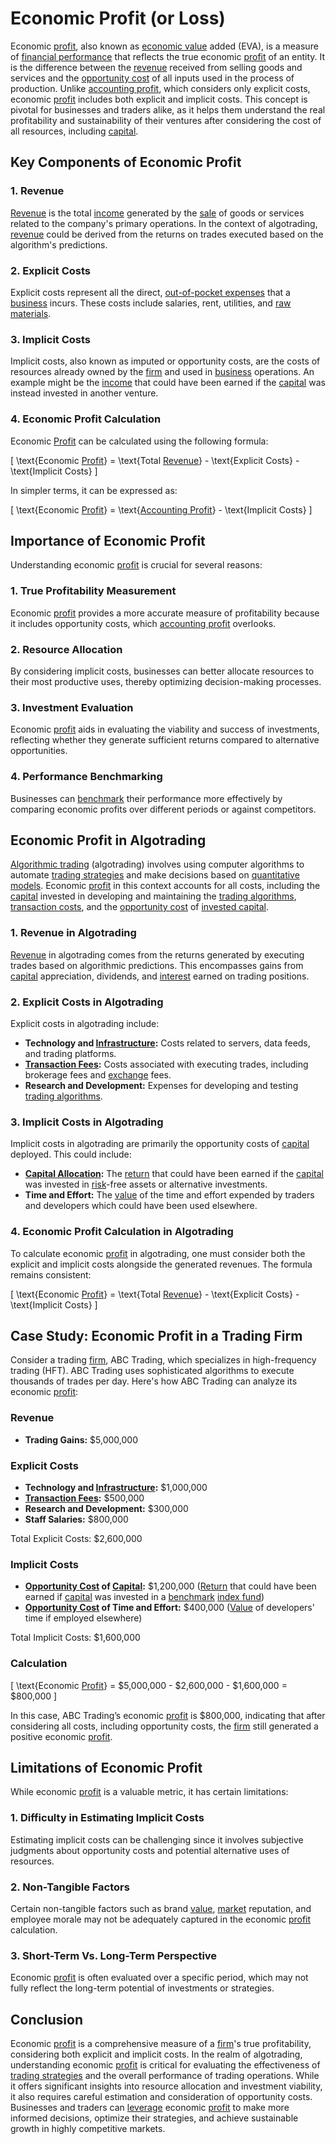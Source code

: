 # Economic Profit (or Loss)

Economic [profit](../p/profit.md), also known as [economic value](../e/economic_value.md) added (EVA), is a measure of [financial performance](../f/financial_performance.md) that reflects the true economic [profit](../p/profit.md) of an entity. It is the difference between the [revenue](../r/revenue.md) received from selling goods and services and the [opportunity cost](../o/opportunity_cost.md) of all inputs used in the process of production. Unlike [accounting profit](../a/accounting_profit.md), which considers only explicit costs, economic [profit](../p/profit.md) includes both explicit and implicit costs. This concept is pivotal for businesses and traders alike, as it helps them understand the real profitability and sustainability of their ventures after considering the cost of all resources, including [capital](../c/capital.md).

## Key Components of Economic Profit

### 1. **Revenue**
[Revenue](../r/revenue.md) is the total [income](../i/income.md) generated by the [sale](../s/sale.md) of goods or services related to the company's primary operations. In the context of algotrading, [revenue](../r/revenue.md) could be derived from the returns on trades executed based on the algorithm's predictions.

### 2. **Explicit Costs**
Explicit costs represent all the direct, [out-of-pocket expenses](../o/out-of-pocket_expenses.md) that a [business](../b/business.md) incurs. These costs include salaries, rent, utilities, and [raw materials](../r/raw_materials.md).

### 3. **Implicit Costs**
Implicit costs, also known as imputed or opportunity costs, are the costs of resources already owned by the [firm](../f/firm.md) and used in [business](../b/business.md) operations. An example might be the [income](../i/income.md) that could have been earned if the [capital](../c/capital.md) was instead invested in another venture.

### 4. **Economic Profit Calculation**
Economic [Profit](../p/profit.md) can be calculated using the following formula:

\[
\text{Economic [Profit](../p/profit.md)} = \text{Total [Revenue](../r/revenue.md)} - \text{Explicit Costs} - \text{Implicit Costs}
\]

In simpler terms, it can be expressed as:

\[
\text{Economic [Profit](../p/profit.md)} = \text{[Accounting Profit](../a/accounting_profit.md)} - \text{Implicit Costs}
\]

## Importance of Economic Profit

Understanding economic [profit](../p/profit.md) is crucial for several reasons:

### 1. **True Profitability Measurement**
Economic [profit](../p/profit.md) provides a more accurate measure of profitability because it includes opportunity costs, which [accounting profit](../a/accounting_profit.md) overlooks.

### 2. **Resource Allocation**
By considering implicit costs, businesses can better allocate resources to their most productive uses, thereby optimizing decision-making processes.

### 3. **Investment Evaluation**
Economic [profit](../p/profit.md) aids in evaluating the viability and success of investments, reflecting whether they generate sufficient returns compared to alternative opportunities.

### 4. **Performance Benchmarking**
Businesses can [benchmark](../b/benchmark.md) their performance more effectively by comparing economic profits over different periods or against competitors.

## Economic Profit in Algotrading

[Algorithmic trading](../a/accountability.md) (algotrading) involves using computer algorithms to automate [trading strategies](../t/trading_strategies.md) and make decisions based on [quantitative models](../q/quantitative_models.md). Economic [profit](../p/profit.md) in this context accounts for all costs, including the [capital](../c/capital.md) invested in developing and maintaining the [trading algorithms](../t/trading_algorithms.md), [transaction costs](../t/transaction_costs.md), and the [opportunity cost](../o/opportunity_cost.md) of [invested capital](../i/invested_capital.md).

### 1. **Revenue in Algotrading**
[Revenue](../r/revenue.md) in algotrading comes from the returns generated by executing trades based on algorithmic predictions. This encompasses gains from [capital](../c/capital.md) appreciation, dividends, and [interest](../i/interest.md) earned on trading positions.

### 2. **Explicit Costs in Algotrading**
Explicit costs in algotrading include:

- **Technology and [Infrastructure](../i/infrastructure.md):** Costs related to servers, data feeds, and trading platforms.
- **[Transaction Fees](../t/transaction_fees.md):** Costs associated with executing trades, including brokerage fees and [exchange](../e/exchange.md) fees.
- **Research and Development:** Expenses for developing and testing [trading algorithms](../t/trading_algorithms.md).

### 3. **Implicit Costs in Algotrading**
Implicit costs in algotrading are primarily the opportunity costs of [capital](../c/capital.md) deployed. This could include:

- **[Capital Allocation](../c/capital_allocation.md):** The [return](../r/return.md) that could have been earned if the [capital](../c/capital.md) was invested in [risk](../r/risk.md)-free assets or alternative investments.
- **Time and Effort:** The [value](../v/value.md) of the time and effort expended by traders and developers which could have been used elsewhere.

### 4. **Economic Profit Calculation in Algotrading**
To calculate economic [profit](../p/profit.md) in algotrading, one must consider both the explicit and implicit costs alongside the generated revenues. The formula remains consistent:

\[
\text{Economic [Profit](../p/profit.md)} = \text{Total [Revenue](../r/revenue.md)} - \text{Explicit Costs} - \text{Implicit Costs}
\]

## Case Study: Economic Profit in a Trading Firm

Consider a trading [firm](../f/firm.md), ABC Trading, which specializes in high-frequency trading (HFT). ABC Trading uses sophisticated algorithms to execute thousands of trades per day. Here's how ABC Trading can analyze its economic [profit](../p/profit.md):

### Revenue

- **Trading Gains:** $5,000,000

### Explicit Costs

- **Technology and [Infrastructure](../i/infrastructure.md):** $1,000,000
- **[Transaction Fees](../t/transaction_fees.md):** $500,000
- **Research and Development:** $300,000
- **Staff Salaries:** $800,000

Total Explicit Costs: $2,600,000

### Implicit Costs

- **[Opportunity Cost](../o/opportunity_cost.md) of [Capital](../c/capital.md):** $1,200,000 ([Return](../r/return.md) that could have been earned if [capital](../c/capital.md) was invested in a [benchmark](../b/benchmark.md) [index fund](../i/index_fund.md))
- **[Opportunity Cost](../o/opportunity_cost.md) of Time and Effort:** $400,000 ([Value](../v/value.md) of developers' time if employed elsewhere)

Total Implicit Costs: $1,600,000

### Calculation
\[
\text{Economic [Profit](../p/profit.md)} = \$5,000,000 - \$2,600,000 - \$1,600,000 = \$800,000
\]

In this case, ABC Trading’s economic [profit](../p/profit.md) is $800,000, indicating that after considering all costs, including opportunity costs, the [firm](../f/firm.md) still generated a positive economic [profit](../p/profit.md).

## Limitations of Economic Profit

While economic [profit](../p/profit.md) is a valuable metric, it has certain limitations:

### 1. **Difficulty in Estimating Implicit Costs**
Estimating implicit costs can be challenging since it involves subjective judgments about opportunity costs and potential alternative uses of resources.

### 2. **Non-Tangible Factors**
Certain non-tangible factors such as brand [value](../v/value.md), [market](../m/market.md) reputation, and employee morale may not be adequately captured in the economic [profit](../p/profit.md) calculation.

### 3. **Short-Term Vs. Long-Term Perspective**
Economic [profit](../p/profit.md) is often evaluated over a specific period, which may not fully reflect the long-term potential of investments or strategies.

## Conclusion

Economic [profit](../p/profit.md) is a comprehensive measure of a [firm](../f/firm.md)'s true profitability, considering both explicit and implicit costs. In the realm of algotrading, understanding economic [profit](../p/profit.md) is critical for evaluating the effectiveness of [trading strategies](../t/trading_strategies.md) and the overall performance of trading operations. While it offers significant insights into resource allocation and investment viability, it also requires careful estimation and consideration of opportunity costs. Businesses and traders can [leverage](../l/leverage.md) economic [profit](../p/profit.md) to make more informed decisions, optimize their strategies, and achieve sustainable growth in highly competitive markets.